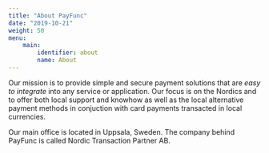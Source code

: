 ```yaml
---
title: "About PayFunc"
date: "2019-10-21"
weight: 50
menu: 
    main:
        identifier: about
        name: About
---
```


Our mission is to provide simple and secure payment solutions that are _easy to integrate_ into any service or application. Our focus is on the Nordics and to offer both local support and knowhow as well as the local alternative payment methods in conjuction with card payments transacted in local currencies.

Our main office is located in Uppsala, Sweden. The company behind PayFunc is called Nordic Transaction Partner AB.

